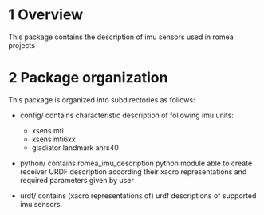 # 1 Overview #

This package contains the description of imu sensors used in romea projects

# 2 Package organization #

This package is organized into subdirectories as follows:

  - config/ contains characteristic description of following imu units:

    - xsens mti
    - xsens mti6xx
    - gladiator landmark ahrs40

  - python/ contains romea_imu_description python module able to create receiver URDF description according their xacro representations and required parameters given by user

  - urdf/ contains (xacro representations of) urdf descriptions of supported imu sensors.
